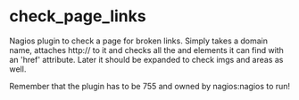 check_page_links
================

Nagios plugin to check a page for broken links.  Simply takes a domain name, attaches http:// to it and checks all the <a> and <area> elements it can find with an 'href' attribute.  Later it should be expanded to check imgs and areas as well.

Remember that the plugin has to be 755 and owned by nagios:nagios to run!
